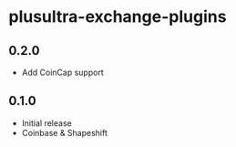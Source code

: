 # plusultra-exchange-plugins

## 0.2.0

* Add CoinCap support

## 0.1.0

* Initial release
* Coinbase & Shapeshift
